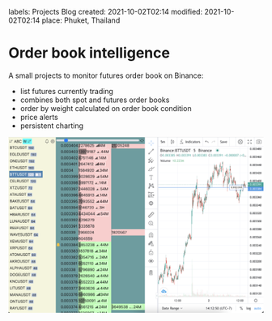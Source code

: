 labels: Projects
        Blog
created: 2021-10-02T02:14
modified: 2021-10-02T02:14
place: Phuket, Thailand

# Order book intelligence

A small projects to monitor futures order book on Binance:

- list futures currently trading
- combines both spot and futures order books
- order by weight calculated on order book condition
- price alerts
- persistent charting

![Order book intel screen](ob.png)
